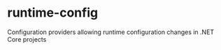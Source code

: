# runtime-config
Configuration providers allowing runtime configuration changes in .NET Core projects

